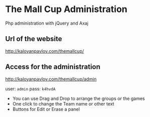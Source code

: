 # The Mall Cup Administration

Php administration with jQuery and Axaj

## Url of the website

http://kaloyanpavlov.com/themallcup/

## Access for the administration

http://kaloyanpavlov.com/themallcup/admin

user: `admin`
pass: `k4hvdA`


* You can use Drag and Drop to arrange the groups or the games
* One click to change the Team name or other text
* Buttons for Edit or Erase a panel



